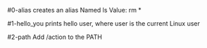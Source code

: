 #0-alias creates an alias Named ls Value: rm *

#1-hello_you prints hello user, where user is the current Linux user

#2-path Add /action to the PATH
